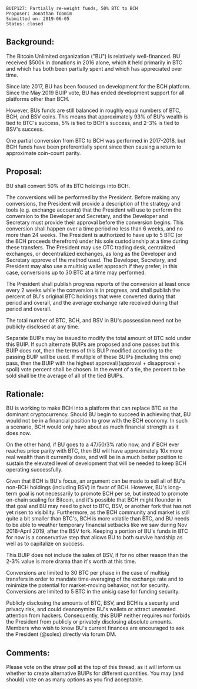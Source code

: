     BUIP127: Partially re-weight funds, 50% BTC to BCH
    Proposer: Jonathan Toomim
    Submitted on: 2019-06-05
    Status: closed

Background:
-----------

The Bitcoin Unlimited organization ("BU") is relatively well-financed.
BU received $500k in donations in 2016 alone, which it held primarily in
BTC and which has both been partially spent and which has appreciated
over time.

Since late 2017, BU has been focused on development for the BCH
platform. Since the May 2019 BUIP vote, BU has ended development support
for all platforms other than BCH.

However, BUs funds are still balanced in roughly equal numbers of BTC,
BCH, and BSV coins. This means that approximately 93% of BU's wealth is
tied to BTC's success, 5% is tied to BCH's success, and 2-3% is tied to
BSV's success.

One partial conversion from BTC to BCH was performed in 2017-2018, but
BCH funds have been preferentially spent since then causing a return to
approximate coin-count parity.

Proposal:
---------

BU shall convert 50% of its BTC holdings into BCH.

The conversions will be performed by the President. Before making any
conversions, the President will provide a description of the strategy
and tools (e.g. exchange accounts) that the President will use to
perform the conversion to the Developer and Secretary, and the Developer
and Secretary must provide their approval before the conversion begins.
This conversion shall happen over a time period no less than 6 weeks,
and no more than 24 weeks. The President is authorized to have up to 5
BTC (or the BCH proceeds therefrom) under his sole custodianship at a
time during these transfers. The President may use OTC trading desk,
centralized exchanges, or decentralized exchanges, as long as the
Developer and Secretary approve of the method used. The Developer,
Secretary, and President may also use a multisig wallet approach if they
prefer; in this case, conversions up to 30 BTC at a time may performed.

The President shall publish progress reports of the conversion at least
once every 2 weeks while the conversion is in progress, and shall
publish the percent of BU's original BTC holdings that were converted
during that period and overall, and the average exchange rate received
during that period and overall.

The total number of BTC, BCH, and BSV in BU's possession need not be
publicly disclosed at any time.

Separate BUIPs may be issued to modify the total amount of BTC sold
under this BUIP. If such alternate BUIPs are proposed and one passes but
this BUIP does not, then the terms of this BUIP modified according to
the passing BUIP will be used. If multiple of these BUIPs (including
this one) pass, then the BUIP with the highest approval/(approval +
disapproval + spoil) vote percent shall be chosen. In the event of a
tie, the percent to be sold shall be the average of all of the tied
BUIPs.

Rationale:
----------

BU is working to make BCH into a platform that can replace BTC as the
dominant cryptocurrency. Should BU begin to succeed in achieving that,
BU would not be in a financial position to grow with the BCH economy. In
such a scenario, BCH would only have about as much financial strength as
it does now.

On the other hand, if BU goes to a 47/50/3% ratio now, and if BCH ever
reaches price parity with BTC, then BU will have approximately 10x more
real wealth than it currently does, and will be in a much better
position to sustain the elevated level of development that will be
needed to keep BCH operating successfully.

Given that BCH is BU's focus, an argument can be made to sell all of
BU's non-BCH holdings (including BSV) in favor of BCH. However, BU's
long-term goal is not necessarily to promote BCH per se, but instead to
promote on-chain scaling for Bitcoin, and it's possible that BCH might
flounder in that goal and BU may need to pivot to BTC, BSV, or another
fork that has not yet risen to visibility. Furthermore, as the BCH
community and market is still quite a bit smaller than BTC's, BCH is
more volatile than BTC, and BU needs to be able to weather temporary
financial setbacks like we saw during Nov 2018-April 2019, after the BSV
fork. Keeping a portion of BU's funds in BTC for now is a conservative
step that allows BU to both survive hardship as well as to capitalize on
success.

This BUIP does not include the sales of BSV, if for no other reason than
the 2-3% value is more drama than it's worth at this time.

Conversions are limited to 30 BTC per phase in the case of multisig
transfers in order to mandate time-averaging of the exchange rate and to
minimize the potential for market-moving behavior, not for security.
Conversions are limited to 5 BTC in the unisig case for funding
security.

Publicly disclosing the amounts of BTC, BSV, and BCH is a security and
privacy risk, and could deanonymize BU's wallets or attract unwanted
attention from hackers. Consequently, this BUIP neither requires nor
forbids the President from publicly or privately disclosing absolute
amounts. Members who wish to know BU's current finances are encouraged
to ask the President (@solex) directly via forum DM.

Comments:
---------

Please vote on the straw poll at the top of this thread, as it will
inform us whether to create alternative BUIPs for different quantities.
You may (and should) vote on as many options as you find acceptable.
